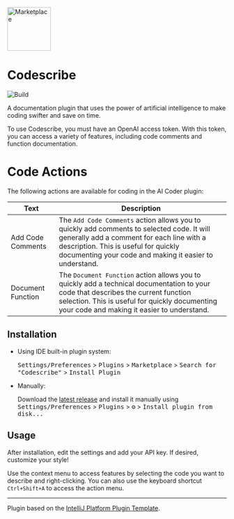 <a href="https://plugins.jetbrains.com/plugin/22374-codescribe">
  <img src="https://plugins.jetbrains.com/files/22374/369624/icon/pluginIcon.svg" width="100" height="100" alt="Marketplace">
</a>

# Codescribe

![Build](https://github.com/cyenite/codescribe/workflows/Build/badge.svg)


<!-- Plugin description -->

A documentation plugin that uses the power of artificial intelligence to make coding swifter and save on time.

To use Codescribe, you must have an OpenAI access token. With this token, you can access a variety of features, including code comments and function documentation.


# Code Actions

The following actions are available for coding in the AI Coder plugin:

| Text              | Description                                                                                                                                                                                                                                |
|-------------------|--------------------------------------------------------------------------------------------------------------------------------------------------------------------------------------------------------------------------------------------|
| Add Code Comments | The `Add Code Comments` action allows you to quickly add comments to selected code. It will generally add a comment for each line with a description. This is useful for quickly documenting your code and making it easier to understand. |
| Document Function | The `Document Function` action allows you to quickly add a technical documentation to your code that describes the current function selection. This is useful for quickly documenting your code and making it easier to understand.        |


<!-- Plugin description end -->

## Installation

- Using IDE built-in plugin system:
  
  <kbd>Settings/Preferences</kbd> > <kbd>Plugins</kbd> > <kbd>Marketplace</kbd> > <kbd>Search for "Codescribe"</kbd> >
  <kbd>Install Plugin</kbd>
  
- Manually:

  Download the [latest release](https://github.com/cyenite/codescribe/releases/latest) and install it manually using
  <kbd>Settings/Preferences</kbd> > <kbd>Plugins</kbd> > <kbd>⚙️</kbd> > <kbd>Install plugin from disk...</kbd>

## Usage

After installation, edit the settings and add your API key. If desired, customize your style!


Use the context menu to access features by selecting the code you want to describe and right-clicking. You can also use the keyboard shortcut `Ctrl+Shift+A` to access the action menu.

---
Plugin based on the [IntelliJ Platform Plugin Template][template].

[template]: https://github.com/JetBrains/intellij-platform-plugin-template
